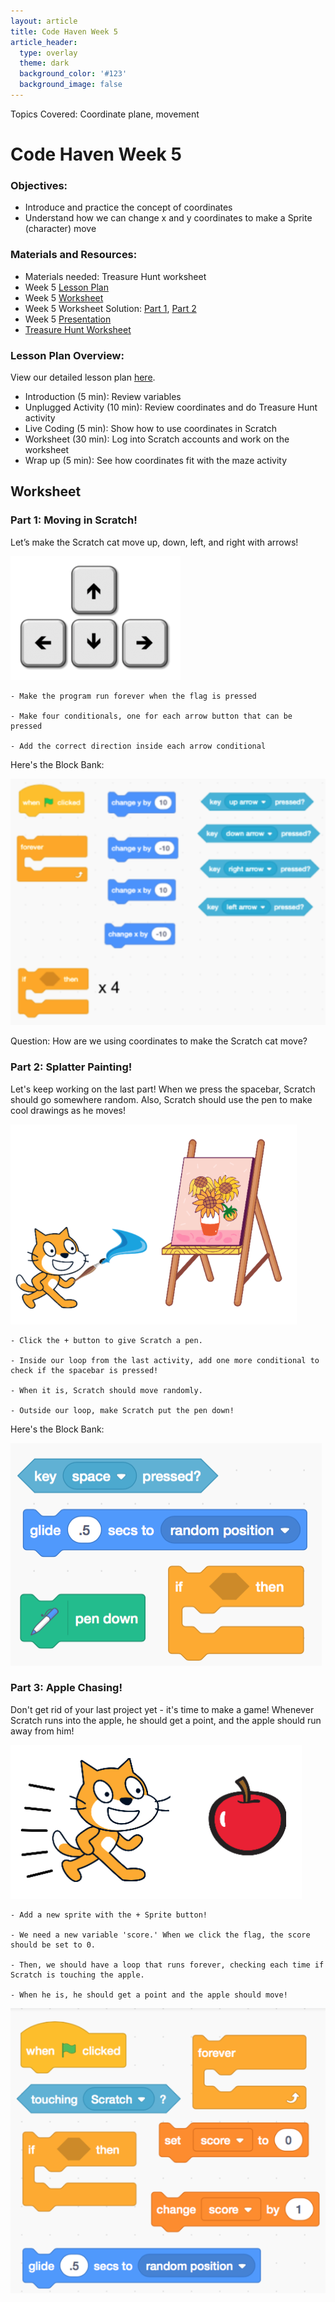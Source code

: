 ```yaml
---
layout: article
title: Code Haven Week 5
article_header:
  type: overlay
  theme: dark
  background_color: '#123'
  background_image: false
---
```


Topics Covered: Coordinate plane, movement

<!--more-->

# Code Haven Week 5

### Objectives: 
- Introduce and practice the concept of coordinates
- Understand how we can change x and y coordinates to make a Sprite (character) move

### Materials and Resources: 
- Materials needed: Treasure Hunt worksheet
- Week 5 [Lesson Plan](https://drive.google.com/open?id=11OWAQwI0b0nw6I13je9Ji5EUYoS6kw6xUHnMzigRA8c)
- Week 5 [Worksheet](https://drive.google.com/open?id=1rnJdg4q1quKC4zpIRGiU5O_dDDt8XFMo9Gyw_Gm15Nc)
- Week 5 Worksheet Solution: [Part 1](https://scratch.mit.edu/projects/379936362/), [Part 2](https://scratch.mit.edu/projects/379938822/)
- Week 5 [Presentation](https://drive.google.com/open?id=1ET4Xll4KaG6YiNtz6cbxUDlPvIzTVhyPYRxgvkfljvw)
- [Treasure Hunt Worksheet](https://drive.google.com/open?id=170rc8PcbMsOjUpwzcACI3NwAf2seUrZuRN2DMWgh-Ks)

### Lesson Plan Overview:
View our detailed lesson plan [here](https://drive.google.com/open?id=11OWAQwI0b0nw6I13je9Ji5EUYoS6kw6xUHnMzigRA8c).
- Introduction (5 min): Review variables
- Unplugged Activity (10 min): Review coordinates and do Treasure Hunt activity
- Live Coding (5 min): Show how to use coordinates in Scratch
- Worksheet (30 min): Log into Scratch accounts and work on the worksheet
- Wrap up (5 min): See how coordinates fit with the maze activity

## Worksheet
### Part 1: Moving in Scratch!

Let’s make the Scratch cat move up, down, left, and right with arrows!

![image #1](/assets/images/week5/img1.png)

    - Make the program run forever when the flag is pressed

    - Make four conditionals, one for each arrow button that can be pressed 

    - Add the correct direction inside each arrow conditional 


Here's the Block Bank:

![bb #1](/assets/images/week5/bb1.png)

Question: How are we using coordinates to make the Scratch cat move?

### Part 2: Splatter Painting!

Let's keep working on the last part! When we press the spacebar, Scratch should go somewhere random. Also, Scratch should use the pen to make cool drawings as he moves!

![image #2](/assets/images/week5/img2.png)

    - Click the + button to give Scratch a pen.
    
    - Inside our loop from the last activity, add one more conditional to check if the spacebar is pressed!

    - When it is, Scratch should move randomly.

    - Outside our loop, make Scratch put the pen down!
    
Here's the Block Bank:

![bb #2](/assets/images/week5/bb2.png)

### Part 3: Apple Chasing!

Don't get rid of your last project yet - it's time to make a game! Whenever Scratch runs into the apple, he should get a point, and the apple should run away from him!

![image #3](/assets/images/week5/img3.png)

    - Add a new sprite with the + Sprite button!

    - We need a new variable 'score.' When we click the flag, the score should be set to 0. 
    
    - Then, we should have a loop that runs forever, checking each time if Scratch is touching the apple.
    
    - When he is, he should get a point and the apple should move!

![bb #3](/assets/images/week5/bb3.png)


